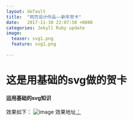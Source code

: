 ```yaml
---
layout: default
title:  "网页设计作品——新年贺卡"
date:   2017-11-30 22:07:50 +0800
categories: Jekyll Ruby update
image:
  teaser: svg1.png
  feature: svg1.png
  
---
```

# 这是用基础的svg做的贺卡
#### 运用基础的svg知识
效果如下：
![image](http://q3466141541.github.io/images/svg1.png)
效果地址[：](https://q3466141541.github.io/svg1/)